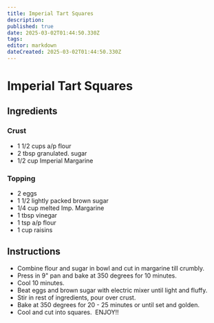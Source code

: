 ```yaml
---
title: Imperial Tart Squares
description: 
published: true
date: 2025-03-02T01:44:50.330Z
tags: 
editor: markdown
dateCreated: 2025-03-02T01:44:50.330Z
---
```


# Imperial Tart Squares

## Ingredients

### Crust

* 1 1/2 cups a/p flour
* 2 tbsp granulated. sugar
* 1/2 cup Imperial Margarine

### Topping

* 2 eggs
* 1 1/2 lightly packed brown sugar
* 1/4 cup melted Imp. Margarine
* 1 tbsp vinegar
* 1 tsp a/p flour
* 1 cup raisins

## Instructions

* Combine flour and sugar in bowl and cut in margarine till crumbly.
* Press in 9" pan and bake at 350 degrees for 10 minutes.
* Cool 10 minutes.
* Beat eggs and brown sugar with electric mixer until light and fluffy.
* Stir in rest of ingredients, pour over crust.
* Bake at 350 degrees for 20 - 25 minutes or until set and golden.
* Cool and cut into squares.  ENJOY!!
